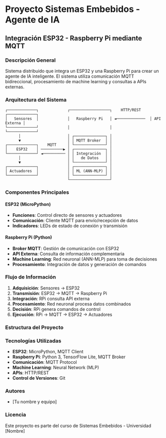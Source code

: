 # Proyecto Sistemas Embebidos - Agente de IA
## Integración ESP32 - Raspberry Pi mediante MQTT

### Descripción General
Sistema distribuido que integra un ESP32 y una Raspberry Pi para crear un agente de IA inteligente. El sistema utiliza comunicación MQTT bidireccional, procesamiento de machine learning y consultas a APIs externas.

### Arquitectura del Sistema

```
┌─────────────┐             ┌──────────────────┐    HTTP/REST    ┌─────────────┐
│   Sensores  │             │   Raspberry Pi   │ ◄─────────────  │ API Externa │
└─────────────┘             │                  │                 └─────────────┘
      │                     │ ┌──────────────┐ │
      ▼                     │ │ MQTT Broker  │ │
┌─────────────┐    MQTT     │ └──────────────┘ │
│    ESP32    │ ──────────▶ │ ┌──────────────┐ │
└─────────────┘ ◄────────── │ │ Integración  │ │
      │                     │ │   de Datos   │ │
      ▼                     │ └──────────────┘ │
┌─────────────┐             │ ┌──────────────┐ │
│ Actuadores  │             │ │ ML (ANN-MLP) │ │
└─────────────┘             │ └──────────────┘ │
                            └──────────────────┘
```

### Componentes Principales

#### ESP32 (MicroPython)
- **Funciones**: Control directo de sensores y actuadores
- **Comunicación**: Cliente MQTT para envío/recepción de datos
- **Indicadores**: LEDs de estado de conexión y transmisión

#### Raspberry Pi (Python)
- **Broker MQTT**: Gestión de comunicación con ESP32
- **API Externa**: Consulta de información complementaria
- **Machine Learning**: Red neuronal (ANN-MLP) para toma de decisiones
- **Procesamiento**: Integración de datos y generación de comandos

### Flujo de Información

1. **Adquisición**: Sensores → ESP32
2. **Transmisión**: ESP32 → MQTT → Raspberry Pi
3. **Integración**: RPi consulta API externa
4. **Procesamiento**: Red neuronal procesa datos combinados
5. **Decisión**: RPi genera comandos de control
6. **Ejecución**: RPi → MQTT → ESP32 → Actuadores

### Estructura del Proyecto


### Tecnologías Utilizadas

- **ESP32**: MicroPython, MQTT Client
- **Raspberry Pi**: Python 3, TensorFlow Lite, MQTT Broker
- **Comunicación**: MQTT Protocol
- **Machine Learning**: Neural Network (MLP)
- **APIs**: HTTP/REST
- **Control de Versiones**: Git


### Autores

- [Tu nombre y equipo]

### Licencia

Este proyecto es parte del curso de Sistemas Embebidos - Universidad [Nombre]
